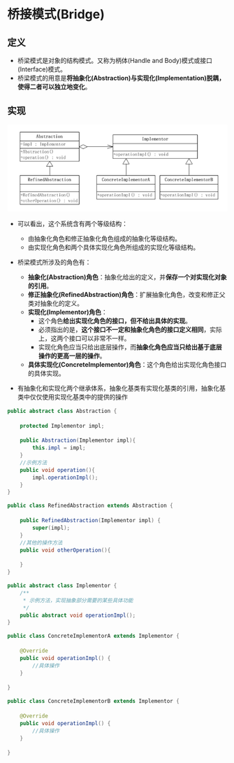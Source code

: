 # 桥接模式(Bridge)

## 定义

- 桥梁模式是对象的结构模式。又称为柄体(Handle and Body)模式或接口(Interface)模式。
- 桥梁模式的用意是**将抽象化(Abstraction)与实现化(Implementation)脱耦，使得二者可以独立地变化**。

## 实现

![bridge](/image-resources/designpattern/bridge.png)

- 可以看出，这个系统含有两个等级结构：
    - 由抽象化角色和修正抽象化角色组成的抽象化等级结构。
    - 由实现化角色和两个具体实现化角色所组成的实现化等级结构。

- 桥梁模式所涉及的角色有：
    - **抽象化(Abstraction)角色**：抽象化给出的定义，并**保存一个对实现化对象的引用**。
    - **修正抽象化(RefinedAbstraction)角色**：扩展抽象化角色，改变和修正父类对抽象化的定义。
    - **实现化(Implementor)角色**：
        - 这个角色**给出实现化角色的接口，但不给出具体的实现**。
        - 必须指出的是，**这个接口不一定和抽象化角色的接口定义相同**，实际上，这两个接口可以非常不一样。
        - 实现化角色应当只给出底层操作，而**抽象化角色应当只给出基于底层操作的更高一层的操作**。
    - **具体实现化(ConcreteImplementor)角色**：这个角色给出实现化角色接口的具体实现。

- 有抽象化和实现化两个继承体系，抽象化基类有实现化基类的引用，抽象化基类中仅仅使用实现化基类中的提供的操作

```java
public abstract class Abstraction {

    protected Implementor impl;

    public Abstraction(Implementor impl){
        this.impl = impl;
    }
    //示例方法
    public void operation(){
        impl.operationImpl();
    }
}
```

```java
public class RefinedAbstraction extends Abstraction {

    public RefinedAbstraction(Implementor impl) {
        super(impl);
    }
    //其他的操作方法
    public void otherOperation(){

    }
}
```

```java
public abstract class Implementor {
    /**
     * 示例方法，实现抽象部分需要的某些具体功能
     */
    public abstract void operationImpl();
}
```

```java
public class ConcreteImplementorA extends Implementor {

    @Override
    public void operationImpl() {
        //具体操作
    }

}
```

```java
public class ConcreteImplementorB extends Implementor {

    @Override
    public void operationImpl() {
        //具体操作
    }

}
```